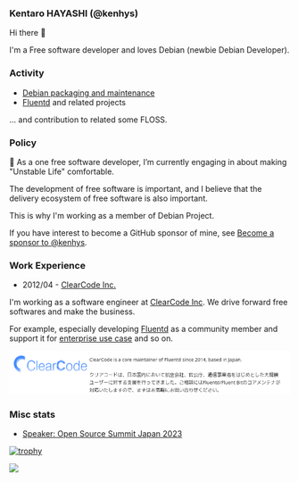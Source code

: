 ### Kentaro HAYASHI (@kenhys)

Hi there 👋

I'm a Free software developer and loves Debian (newbie Debian Developer).

### Activity

* [Debian packaging and maintenance](https://qa.debian.org/developer.php?login=kenhys)
* [Fluentd](https://github.com/fluent/fluentd) and related projects

... and contribution to related some FLOSS.

### Policy

🔭 As a one free software developer, I’m currently engaging in about making "Unstable Life" comfortable.

The development of free software is important, and I believe that the delivery ecosystem of free software is also important.

This is why I'm working as a member of Debian Project.

If you have interest to become a GitHub sponsor of mine, see [Become a sponsor to @kenhys](https://github.com/sponsors/kenhys).

### Work Experience

* 2012/04 - [ClearCode Inc.](https://www.clear-code.com)

I'm working as a software engineer at [ClearCode Inc](https://www.clear-code.com).
We drive forward free softwares and make the business.

For example, especially developing [Fluentd](https://www.fluentd.org/) as a community member and support it for [enterprise use case](https://www.fluentd.org/enterprise_services) and so on.

![](images/fluentd-enterprise-support.png)

### Misc stats

<!-- Open Source Summit JAPAN 2023 speaker badge -->
* [Speaker: Open Source Summit Japan 2023](https://www.credly.com/badges/495286dc-e96b-4a4c-b8c0-9036ef3fc735/public_url)

[![trophy](https://github-profile-trophy.vercel.app/?username=kenhys&theme=gruvbox)](https://github.com/ryo-ma/github-profile-trophy)

<a href="https://github.com/anuraghazra/github-readme-stats">
  <img align="left" src="https://github-readme-stats.vercel.app/api?username=kenhys&count_private=true&show_icons=true&theme=tokyonight" />
</a>

